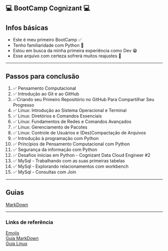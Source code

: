 :computer: BootCamp Cognizant :computer:
---
## **Infos básicas**
- Este é meu primeiro BootCamp :white_check_mark: 
- Tenho familiaridade com Python :snake:
- Estou em busca da minha primeira experiência como Dev :grin:
- Esse arquivo com certeza sofrerá muitos reajustes :construction_worker:
----
## **Passos para conclusão**
1. :white_check_mark: Pensamento Computacional
2. :white_check_mark: Introdução ao Git e ao GitHub
3. :white_check_mark:Criando seu Primeiro Repositório no GitHub Para Compartilhar Seu Progresso
4. :white_check_mark: Linux: Introdução ao Sistema Operacional e Terminal
5. :white_check_mark: Linux: Diretórios e Comandos Essenciais
6. :white_check_mark: Linux: Fundamentos de Redes e Comandos Avançados
7. :white_check_mark: Linux: Gerenciamento de Pacotes
8. :white_check_mark: Linux: Controle de Usuários e (Des)Compactação de Arquivos
9. :white_check_mark: Introdução à programação com Python
10. :white_check_mark: Princípios de Pensamento Computacional com Python
11. :white_check_mark: Segurança da informação com Python
12. :white_check_mark: Desafios iniicias em Python - Cognizant Data Cloud Engineer #2
13. :white_check_mark: MySql - Trabalhando com as suas primeiras tabelas
14. :white_check_mark: MySql - Explorando relacionamentos com workbench
15. :white_check_mark: MySql - Consultas com Join

---
## **Guias**
[MarkDown](https://github.com/raaphiixx/Bootcamp-dio/tree/master/Guias/markdown)

---
### **Links de referência**
[Emojis](https://gist.github.com/rxaviers/7360908)\
[Guia MarkDown](https://www.markdownguide.org/basic-syntax/)\
[Guia Linux](https://github.com/LucasHe4rt/linux4noobs)